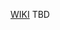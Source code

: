[WIKI](https://www.statisticshowto.com/probability-and-statistics/normal-distributions/box-cox-transformation/)
TBD